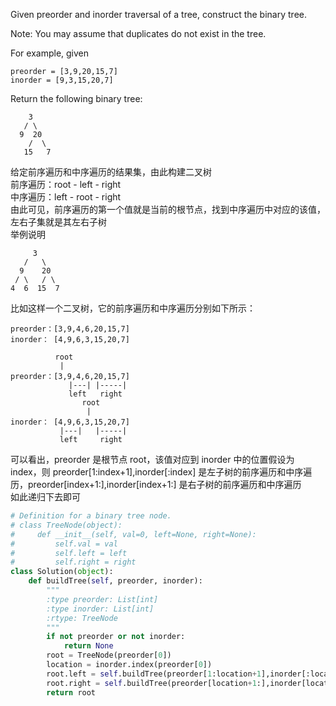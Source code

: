 Given preorder and inorder traversal of a tree, construct the binary tree.

Note:
You may assume that duplicates do not exist in the tree.

For example, given
```
preorder = [3,9,20,15,7]
inorder = [9,3,15,20,7]
```
Return the following binary tree:
```
    3
   / \
  9  20
    /  \
   15   7
```
给定前序遍历和中序遍历的结果集，由此构建二叉树  
前序遍历：root - left - right  
中序遍历：left - root - right  
由此可见，前序遍历的第一个值就是当前的根节点，找到中序遍历中对应的该值，左右子集就是其左右子树  
举例说明  
```
     3
   /   \
  9    20
 / \   / \
4  6  15  7
```
比如这样一个二叉树，它的前序遍历和中序遍历分别如下所示：  
```
preorder：[3,9,4,6,20,15,7]
inorder： [4,9,6,3,15,20,7]
```
```
          root
           |
preorder：[3,9,4,6,20,15,7]
             |---| |-----|
             left   right
                root
                 |
inorder： [4,9,6,3,15,20,7]
           |---|   |-----|
           left     right
```
可以看出，preorder 是根节点 root，该值对应到 inorder 中的位置假设为 index，则 preorder[1:index+1],inorder[:index] 是左子树的前序遍历和中序遍历，preorder[index+1:],inorder[index+1:] 是右子树的前序遍历和中序遍历  
如此递归下去即可
```python
# Definition for a binary tree node.
# class TreeNode(object):
#     def __init__(self, val=0, left=None, right=None):
#         self.val = val
#         self.left = left
#         self.right = right
class Solution(object):
    def buildTree(self, preorder, inorder):
        """
        :type preorder: List[int]
        :type inorder: List[int]
        :rtype: TreeNode
        """
        if not preorder or not inorder:
            return None
        root = TreeNode(preorder[0])
        location = inorder.index(preorder[0])
        root.left = self.buildTree(preorder[1:location+1],inorder[:location])
        root.right = self.buildTree(preorder[location+1:],inorder[location+1:])
        return root
```
